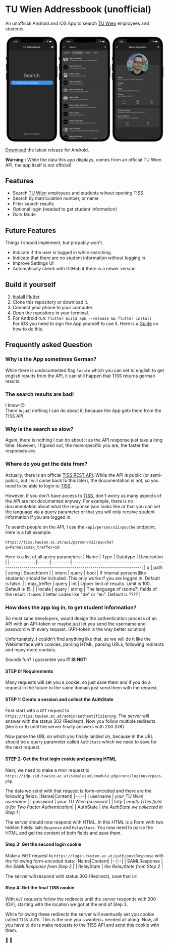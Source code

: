 # TU Wien Addressbook (unofficial)

An unofficial Android and iOS App to search [TU Wien](https://www.tuwien.at/en/) employees and students.

![Screenshot](screenshot.png)

[Download](https://github.com/flofriday/TU_Wien_Addressbook/releases/latest) the latest release for Android.

**Warning :** While the data this app displays, comes from an official TU Wien
API, the app itself is not official!

## Features

- Search [TU Wien](https://www.tuwien.at/en/) employees and students wihout opening TISS
- Search by matriculation number, or name
- Filter search results
- Optional login (needed to get student information)
- Dark Mode

## Future Features

Things I should implement, but propably won't.

- Indicate if the user is logged in while searching
- Indicate that there are no student information without logging in
- Improve Settings UI
- Automatically check with GitHub if there is a newer version

## Build it yourself

1. [Install Flutter](https://flutter.dev/docs/get-started/install)
2. Clone this repository or download it.
3. Connect your phone to your computer.
4. Open the repository in your terminal.
5. For Android run: `flutter build apk --release && flutter install`<br>
   For iOS you need to sign the App yourself to use it. Here is a
   [Guide](https://medium.com/front-end-weekly/how-to-test-your-flutter-ios-app-on-your-ios-device-75924bfd75a8)
   on how to do this.

## Frequently asked Question

### Why is the App sometimes German?

While there is undocumented flag `locale` which you can set to english to get
english results from the API, it can still happen that TISS returns german
results.

### The search results are bad!

I know :pensive:<br>
There is just nothing I can do about it, because the App gets them from the TISS
API.

### Why is the search so slow?

Again, there is nothing I can do about it as the API response just take a long
time. However, I figured out, the more specific you are, the faster the
responses are.

### Where do you get the data from?

Actually, there is an official
[TISS REST API](https://tiss.tuwien.ac.at/api/dokumentation). While the API is
public (or semi-public, but I will come back to this later), the documentation
is not, so you need to be able to login to [TISS](https://tiss.tuwien.ac.at/).

However, if you don't have access to [TISS](https://tiss.tuwien.ac.at/), don't worry as
many aspects of the API are not documented anyway. For example, there is no
documentation about what the response json looks like or that you can set
the language via a query parameter or that you will only receive student
information if you are logged in.

To search people on the API, I use the `/api/person/v22/psuche` endpoint.
Here is a full example:

```
https://tiss.tuwien.ac.at/api/person/v22/psuche?q=Panholz&max_treffer=50
```

Here is a list of all query parameters:
| Name | Type | Datatype | Description |
|-------------|:-----:|---------:|----------------------------------------------------------------------------------------------------------------|
| q | path | string | Searchterm |
| intern | query | bool | If internal persons(like students) should be included. This only works if you are logged in. Default is false. |
| max_treffer | query | int | Upper limit of results. Limit is 100, Default is 15. |
| locale | query | string | The language of (some?) fields of the result. It uses 2 letter codes like "de" or "en". Default is ???? |

### How does the app log in, to get student information?

So most sane developers, would design the authentication process of an API with an
API-token or maybe just let you send the username and password with every
request. (API-token is the way better solution)

Unfortunately, I couldn't find anything like that, so we will do it like the
Webinterface with cookies, parsing HTML, parsing URLs, following redirects and
many more cookies.

Sounds fun? I guarantee you **IT IS NOT**!

#### STEP 0: Requirements

Many requests will set you a cookie, so just save them and if you do a request
in the future to the same domain just send them with the request.

#### STEP 1: Create a session and collect the AuthState

First start with a `GET` request to
`https://tiss.tuwien.ac.at/admin/authentifizierung`. The server will answer with
the status 302 (Redirect). Now you follow multiple redirects (like 5 or 6)
until the server finally answers with 200 (OK).

Now parse the URL on which you finally landed on, because in the URL should be
a query parameter called `AuthState` which we need to save for the next request.

#### STEP 2: Get the first login cookie and parsing HTML

Next, we need to make a `POST` request to
`https://idp.zid.tuwien.ac.at/simplesaml/module.php/core/loginuserpass.php`.

The data we send with that request is form-encoded and there are the following
fields:
|Name|Content|
|--|--|
| username | _your TU Wien username_ |
| password | _your TU Wien password_ |
| totp | _empty (This field is for Two Factor Authentication_|
| AuthState | _the AuthState we collected in Step 1_ |

The server should now respond with HTML. In this HTML is a Form with two hidden
fields: `SAMLResponse` and `RelayState`. You now need to parse the HTML and get
the content of both fields and save them.

#### Step 3: Get the second login cookie

Make a `POST` request to `https://login.tuwien.ac.at/auth/postResponse` with
the following form-encoded data:
|Name|Content|
|--|--|
| SAMLResponse | _the SAMLResponse from Step 2_ |
| RelayState | _the RelayState from Step 2_ |

The server will respond with status 303 (Redirect), save that url.

#### Step 4: Get the final TISS cookie

With `GET` requests follow the redirects until the server responds with
200 (OK), starting with the location we got at the end of Step 3.

While following these redirects the server will eventually set you cookie called
`TISS_AUTH`. This is the one you ~wanted~ needed all along. Now, all you have
to do is make requests to the TISS API and send this cookie with them.

🥳 🎉
